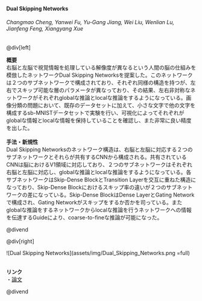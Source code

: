 #### Dual Skipping Networks
###### Changmao Cheng, Yanwei Fu, Yu-Gang Jiang, Wei Liu, Wenlian Lu, Jianfeng Feng, Xiangyang Xue

@div[left]

__概要__<br>
右脳と左脳で視覚情報を処理している解像度が異なるという人間の脳の仕組みを模倣したネットワークDual Skipping Networksを提案した。このネットワークは２つのサブネットワークで構成されており、それぞれ同様の構造を持つが、左右でスキップ可能な層のパラメータが異なっており、その結果、左右非対称なネットワークがそれぞれglobalな推論とlocalな推論をするようになっている。画像分類の問題において、既存のデータセットに加えて、小さな文字で他の文字を構成するsb-MNISTデータセットで実験を行い、可視化によってそれぞれがglobalな情報とlocalな情報を保持していることを確認し、また非常に良い精度を出した。<br>
<br>
__手法・新規性__<br>
Dual Skipping Networksのネットワーク構造は、右脳と左脳に対応する２つのサブネットワークとそれらが共有するCNNから構成される。共有されているCNNは脳におけるV1領域に対応しており、２つのサブネットワークはそれぞれ右脳と左脳に対応し、globalな推論とlocalな推論をするようになっている。各サブネットワークはSkip-Dense BlockとTransition Layerを交互に重ねた構造になっており、Skip-Dense Blockにおけるスキップ率の違いが２つのサブネットワークの差になっている。Skip-Dense BlockはDense LayerとGating Networkで構成され、Gating Networkがスキップをするか否かを司っている。またglobalな推論をするネットワークからlocalな推論を行うネットワークへの情報を伝達するGuideにより、coarse-to-fineな推論が可能になった。<br>


@divend

@div[right]

![Dual Skipping Networks](assets/img/Dual_Skipping_Networks.png =full)<br>
<br>

__リンク__<br>
・[論文](http://openaccess.thecvf.com/content_cvpr_2018/papers/Cheng_Dual_Skipping_Networks_CVPR_2018_paper.pdf)<br>

@divend